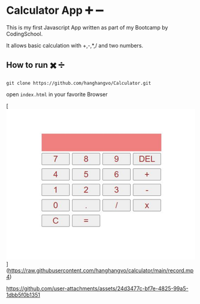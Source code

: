 # Calculator App :heavy_plus_sign: :heavy_minus_sign:
This is my first Javascript App written as part of my Bootcamp by CodingSchool.

It allows basic calculation with +,-,*,/ and two numbers.


## How to run :heavy_multiplication_x: :heavy_division_sign:
`git clone https://github.com/hanghangvo/Calculator.git`

open `index.html`  in your favorite Browser

[![Watch the video](https://raw.githubusercontent.com/hanghangvo/calculator/main/calculator.jpg)]
(https://raw.githubusercontent.com/hanghangvo/calculator/main/record.mp4)





https://github.com/user-attachments/assets/24d3477c-bf7e-4825-99a5-1dbb5f0b1351

